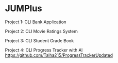 # JUMPlus 

Project 1: CLI Bank Application

Project 2: CLI Movie Ratings System

Project 3: CLI Student Grade Book

Project 4: CLI Progress Tracker with AI
  https://github.com/Talha215/ProgressTrackerUpdated

